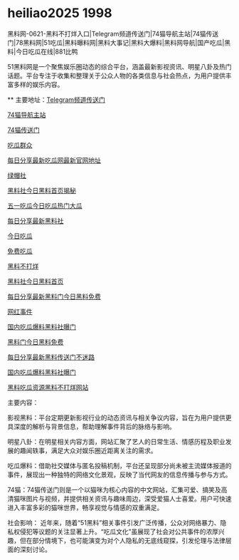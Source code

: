 # heiliao2025 1998
黑料网-0621-黑料不打烊入口|Telegram频道传送门|74猫导航主站|74猫传送门|78黑料网|51吃瓜|黑料曝料网|黑料大事记|黑料大爆料|黑料网导航|国产吃瓜|黑料|今日吃瓜在线|881比鸭

51黑料网是一个聚焦娱乐圈动态的综合平台，涵盖最新影视资讯、明星八卦及热门话题。平台专注于收集和整理关于公众人物的各类信息与社会热点，为用户提供丰富多样的娱乐内容。

** 主要地址：<a href="https://74mao.com/">Telegram频道传送门</a>

<a href="https://74mao.com/">74猫导航主站</a>

<a href="https://74mao.com/">74猫传送门</a>

<a href="https://hl102.pages.dev/">吃瓜群众</a>

<a href="https://hl135.pages.dev/">每日分享最新吃瓜网最新官网地址</a>

<a href="https://hl136.pages.dev/">绿帽社</a>

<a href="https://hl131.pages.dev/">黑料社今日黑料首页揭秘</a>

<a href="https://hl137.pages.dev/">五一吃瓜今日吃瓜热门大瓜</a>

<a href="https://hl138.pages.dev/">每日分享最新黑料社</a>

<a href="https://hl123.pages.dev/">今日吃瓜</a>

<a href="https://hl132.pages.dev/">免费吃瓜</a>

<a href="https://hl118.pages.dev/">黑料不打烊</a>

<a href="https://hl115.pages.dev/">黑料社今日黑料首页</a>

<a href="https://hl127.pages.dev/">每日分享最新黑料门今日黑料免费</a>

<a href="https://hl133.pages.dev/">网红事件</a>

<a href="https://hl128.pages.dev/">国内吃瓜爆料黑料社曝门</a>

<a href="https://hl113.pages.dev/">黑料门今日黑料免费</a>

<a href="https://hl129.pages.dev/">每日分享最新黑料传送门不迷路</a>

<a href="https://hl134.pages.dev/">国内吃瓜爆料黑料社曝门</a>

<a href="https://hl130.pages.dev/">黑料吃瓜资源黑料不打烊网站</a>

主要内容：

影视黑料：平台定期更新影视行业的动态资讯与相关争议内容，旨在为用户提供更具深度的解析与背景信息，帮助理解事件背后的脉络与影响。

明星八卦：在明星相关内容方面，网站汇聚了艺人的日常生活、情感历程及职业发展的趣闻轶事，满足大众对娱乐圈近距离关注的需求。

吃瓜爆料：借助社交媒体与匿名投稿机制，平台还呈现部分尚未被主流媒体报道的事件，展现出一种独特的网络文化景观，反映了当代网友的信息传播与参与方式。

74猫：74猫传送门则是一个以猫咪为核心内容的中文网站，汇集可爱、搞笑及高清猫咪图片与视频，并提供相关资讯与趣味周边，深受爱猫人士喜爱。用户可快速进入丰富多彩的猫咪世界，畅享视觉与情感的双重满足。

社会影响：
近年来，随着“51黑料”相关事件引发广泛传播，公众对网络暴力、隐私权侵犯等议题的关注显著上升。“吃瓜文化”虽展现了社会对公共事件的浓厚兴趣，但在部分情境下，也可能演变为对个人隐私的无底线窥探，引发伦理与法律层面的深刻讨论。
